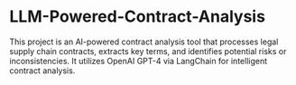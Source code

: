 # LLM-Powered-Contract-Analysis
This project is an AI-powered contract analysis tool that processes legal supply chain contracts, extracts key terms, and identifies potential risks or inconsistencies. It utilizes OpenAI GPT-4 via LangChain for intelligent contract analysis.
